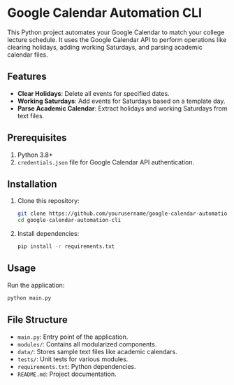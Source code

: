 # Google Calendar Automation CLI

This Python project automates your Google Calendar to match your college lecture schedule. It uses the Google Calendar API to perform operations like clearing holidays, adding working Saturdays, and parsing academic calendar files.

## Features
- **Clear Holidays**: Delete all events for specified dates.
- **Working Saturdays**: Add events for Saturdays based on a template day.
- **Parse Academic Calendar**: Extract holidays and working Saturdays from text files.

## Prerequisites
1. Python 3.8+
2. `credentials.json` file for Google Calendar API authentication.

## Installation
1. Clone this repository:
   ```bash
   git clone https://github.com/yourusername/google-calendar-automation-cli.git
   cd google-calendar-automation-cli
   ```
2. Install dependencies:
   ```bash
   pip install -r requirements.txt
   ```

## Usage
Run the application:
```bash
python main.py
```

## File Structure
- `main.py`: Entry point of the application.
- `modules/`: Contains all modularized components.
- `data/`: Stores sample text files like academic calendars.
- `tests/`: Unit tests for various modules.
- `requirements.txt`: Python dependencies.
- `README.md`: Project documentation.